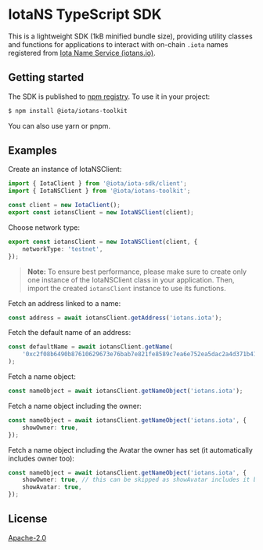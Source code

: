 # IotaNS TypeScript SDK

This is a lightweight SDK (1kB minified bundle size), providing utility classes and functions for
applications to interact with on-chain `.iota` names registered from
[Iota Name Service (iotans.io)](https://iotans.io).

## Getting started

The SDK is published to [npm registry](https://www.npmjs.com/package/@iota/iotans-toolkit). To use
it in your project:

```bash
$ npm install @iota/iotans-toolkit
```

You can also use yarn or pnpm.

## Examples

Create an instance of IotaNSClient:

```typescript
import { IotaClient } from '@iota/iota-sdk/client';
import { IotaNSClient } from '@iota/iotans-toolkit';

const client = new IotaClient();
export const iotansClient = new IotaNSClient(client);
```

Choose network type:

```typescript
export const iotansClient = new IotaNSClient(client, {
    networkType: 'testnet',
});
```

> **Note:** To ensure best performance, please make sure to create only one instance of the
> IotaNSClient class in your application. Then, import the created `iotansClient` instance to use
> its functions.

Fetch an address linked to a name:

```typescript
const address = await iotansClient.getAddress('iotans.iota');
```

Fetch the default name of an address:

```typescript
const defaultName = await iotansClient.getName(
    '0xc2f08b6490b87610629673e76bab7e821fe8589c7ea6e752ea5dac2a4d371b41',
);
```

Fetch a name object:

```typescript
const nameObject = await iotansClient.getNameObject('iotans.iota');
```

Fetch a name object including the owner:

```typescript
const nameObject = await iotansClient.getNameObject('iotans.iota', {
    showOwner: true,
});
```

Fetch a name object including the Avatar the owner has set (it automatically includes owner too):

```typescript
const nameObject = await iotansClient.getNameObject('iotans.iota', {
    showOwner: true, // this can be skipped as showAvatar includes it by default
    showAvatar: true,
});
```

## License

[Apache-2.0](https://github.com/IotaNSdapp/toolkit/blob/main/LICENSE)
